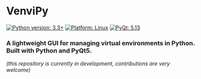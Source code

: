 # VenviPy

[![Python version: 3.3+](https://img.shields.io/badge/Python-3.3+-blue.svg)](https://github.com/sinusphi/venvipy) [![Platform: Linux](https://img.shields.io/badge/platform-Linux-blue.svg)](https://github.com/sinusphi/venvipy) [![PyQt: 5.13](https://img.shields.io/badge/PyQt-5.13-blue.svg)](https://github.com/sinusphi/venvipy) 

### A lightweight GUI for managing virtual environments in Python. Built with Python and PyQt5.

*(this repository is currently in development, contributions are very welcome)*
